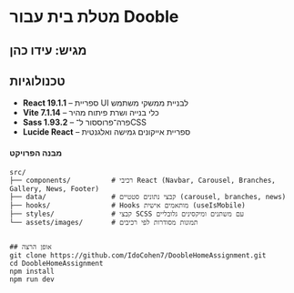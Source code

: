 # מטלת בית עבור Dooble

מגיש: עידו כהן
---

## טכנולוגיות

- **React 19.1.1** – ספריית UI לבניית ממשקי משתמש  
- **Vite 7.1.14** – כלי בנייה ושרת פיתוח מהיר  
- **Sass 1.93.2** – פרה־פרוססור ל־CSS  
- **Lucide React** – ספריית אייקונים גמישה ואלגנטית  

#### מבנה הפרויקט

```plaintext
src/
├── components/          # רכיבי React (Navbar, Carousel, Branches, Gallery, News, Footer)
├── data/                # קבצי נתונים סטטיים (carousel, branches, news)
├── hooks/               # Hooks מותאמים אישית (useIsMobile)
├── styles/              # קבצי SCSS עם משתנים ומיקסינים גלובליים
└── assets/images/       # תמונות מסודרות לפי רכיבים


## אופן הרצה
git clone https://github.com/IdoCohen7/DoobleHomeAssignment.git
cd DoobleHomeAssignment
npm install
npm run dev
